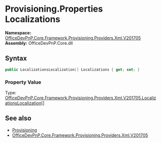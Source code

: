# Provisioning.Properties Localizations
  

**Namespace:** [OfficeDevPnP.Core.Framework.Provisioning.Providers.Xml.V201705](OfficeDevPnP.Core.Framework.Provisioning.Providers.Xml.V201705.md)  
**Assembly:** OfficeDevPnP.Core.dll  
## Syntax
```C#
public LocalizationsLocalization[] Localizations { get; set; }
```

### Property Value
Type: [OfficeDevPnP.Core.Framework.Provisioning.Providers.Xml.V201705.LocalizationsLocalization[]](OfficeDevPnP.Core.Framework.Provisioning.Providers.Xml.V201705.LocalizationsLocalization.md)  

## See also
- [Provisioning](OfficeDevPnP.Core.Framework.Provisioning.Providers.Xml.V201705.Provisioning.md) 
- [OfficeDevPnP.Core.Framework.Provisioning.Providers.Xml.V201705](OfficeDevPnP.Core.Framework.Provisioning.Providers.Xml.V201705.md) 
